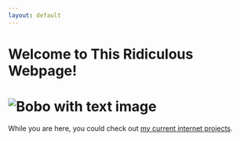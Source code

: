 ```yaml
---
layout: default
---
```

# Welcome to This Ridiculous Webpage!
# ![Bobo with text image](https://i.imgur.com/3WAbdMr.png)
While you are here, you could check out [my current internet projects](./current_projects.md).

